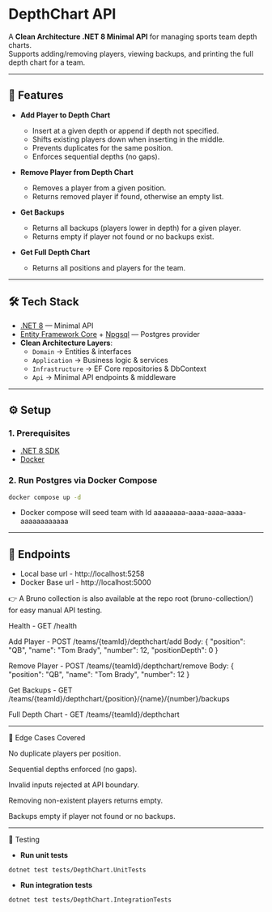 # DepthChart API

A **Clean Architecture .NET 8 Minimal API** for managing sports team depth charts.  
Supports adding/removing players, viewing backups, and printing the full depth chart for a team.  

---

## 🚀 Features

- **Add Player to Depth Chart**
  - Insert at a given depth or append if depth not specified.
  - Shifts existing players down when inserting in the middle.
  - Prevents duplicates for the same position.
  - Enforces sequential depths (no gaps).

- **Remove Player from Depth Chart**
  - Removes a player from a given position.
  - Returns removed player if found, otherwise an empty list.

- **Get Backups**
  - Returns all backups (players lower in depth) for a given player.
  - Returns empty if player not found or no backups exist.

- **Get Full Depth Chart**
  - Returns all positions and players for the team.

---

## 🛠️ Tech Stack

- [.NET 8](https://dotnet.microsoft.com/) — Minimal API  
- [Entity Framework Core](https://learn.microsoft.com/en-us/ef/core/) + [Npgsql](https://www.npgsql.org/) — Postgres provider  
- **Clean Architecture Layers**:
  - `Domain` → Entities & interfaces  
  - `Application` → Business logic & services  
  - `Infrastructure` → EF Core repositories & DbContext  
  - `Api` → Minimal API endpoints & middleware  

---

## ⚙️ Setup

### 1. Prerequisites
- [.NET 8 SDK](https://dotnet.microsoft.com/download)  
- [Docker](https://docs.docker.com/get-docker/)  

### 2. Run Postgres via Docker Compose
```bash
docker compose up -d
```
- Docker compose will seed team with Id aaaaaaaa-aaaa-aaaa-aaaa-aaaaaaaaaaaa

---

## 🔗 Endpoints

- Local base url - http://localhost:5258
- Docker Base url - http://localhost:5000

👉 A Bruno collection is also available at the repo root (bruno-collection/) for easy manual API testing.

Health - 
GET /health

Add Player - 
POST /teams/{teamId}/depthchart/add
Body:
{
  "position": "QB",
  "name": "Tom Brady",
  "number": 12,
  "positionDepth": 0
}

Remove Player - 
POST /teams/{teamId}/depthchart/remove
Body:
{
  "position": "QB",
  "name": "Tom Brady",
  "number": 12
}

Get Backups - 
GET /teams/{teamId}/depthchart/{position}/{name}/{number}/backups

Full Depth Chart - 
GET /teams/{teamId}/depthchart

---
📖 Edge Cases Covered

No duplicate players per position.

Sequential depths enforced (no gaps).

Invalid inputs rejected at API boundary.

Removing non-existent players returns empty.

Backups empty if player not found or no backups.

---

🧪 Testing

- **Run unit tests**
```
dotnet test tests/DepthChart.UnitTests
```
- **Run integration tests**
```
dotnet test tests/DepthChart.IntegrationTests
```



